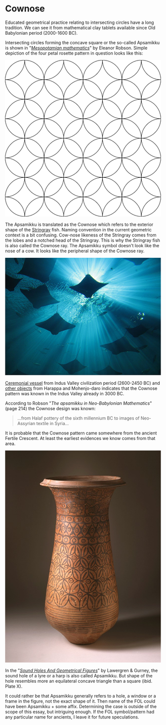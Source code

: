 # Cownose

Educated geometrical practice relating to intersecting circles have a long tradition. We can see it from mathematical clay tablets available since Old Babylonian period (2000-1600 BC).

Intersecting circles forming the concave square or the so-called Apsamikku is shown in "*[Mesopotamian mathematics](https://www.academia.edu/1261766/Mesopotamian_mathematics_page_proofs_)*" by Eleanor Robson. Simple depiction of the four petal rosette pattern in question looks like this:

![Cownose -pattern](./media/Apsamikku.png)

The Apsamikku is translated as the Cownose which refers to the exterior shape of the [Stringray](https://en.wikipedia.org/wiki/Cownose_ray#/media/File:Cownose_Rays.jpg) fish. Naming convention in the current geometric context is a bit confusing. Cow-nose likeness of the Stringray comes from the lobes and a notched head of the Stringray. This is why the Stringray fish is also called the Cownose ray. The Apsamikku symbol doesn't look like the nose of a cow. It looks like the peripheral shape of the Cownose ray.

![Cownose rays © Doc Lucio / Wikimedia Commons](./media/cownoseray.jpg)

[Ceremonial vessel](https://en.wikipedia.org/wiki/Indus_Valley_Civilization#/media/File:Ceremonial_Vessel_LACMA_AC1997.93.1.jpg) from Indus Valley civilization period (2600-2450 BC) and [other objects](http://www.pinterest.com/markomanninen/cows-nose/) from Harappa and Mohenjo-daro indicates that the Cownose pattern was known in the Indus Valley already in 3000 BC.

According to Robson "*The apsamikku in Neo-Babylonian Mathematics*" (page 214) the Cownose design was known:

> ...from Halaf pottery of the sixth millennium BC to images of Neo-Assyrian textile in Syria...

It is probable that the Cownose pattern came somewhere from the ancient Fertile Crescent. At least the earliest evidences we know comes from that area.

![Ceremonial Vessel from Harappan, 2600-2450 BC © LACMA](./media/CeremonialVessel.jpg)

In the "*[Sound Holes And Geometrical Figures](http://www.hunter.cuny.edu/physics/faculty/lawergren/repository/files/articles/Soundholes%20and%20Geometrical%20Figures.pdf)*" by Lawergren & Gurney, the sound hole of a lyre or a harp is also called Apsamikku. But shape of the hole resembles more an equilateral concave triangle than a square (ibid. Plate X).

It could rather be that Apsamikku generally refers to a hole, a window or a frame in the figure, not the exact shape of it. Then name of the FOL could have been Apsamikku + some affix. Determining the case is outside of the scope of this essay, but intriguing enough. If the FOL symbol/pattern had any particular name for ancients, I leave it for future speculations.